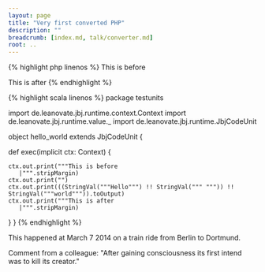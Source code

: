 ```yaml
---
layout: page
title: "Very first converted PHP"
description: ""
breadcrumb: [index.md, talk/converter.md]
root: ..
---
```


{% highlight php linenos %}
This is before
<?php
    print "Hello" . " " . "world";
?>
This is after
{% endhighlight %}

{% highlight scala linenos %}
package testunits

import de.leanovate.jbj.runtime.context.Context
import de.leanovate.jbj.runtime.value._
import de.leanovate.jbj.runtime.JbjCodeUnit

object hello_world extends JbjCodeUnit {

  def exec(implicit ctx: Context) {
  
    ctx.out.print("""This is before
       |""".stripMargin)
    ctx.out.print("")
    ctx.out.print(((StringVal("""Hello""") !! StringVal(""" """)) !! StringVal("""world""")).toOutput)
    ctx.out.print("""This is after
       |""".stripMargin)
  }
}
{% endhighlight %}

This happened at March 7 2014 on a train ride from Berlin to Dortmund.

Comment from a colleague: "After gaining consciousness its first intend was to kill its creator."
